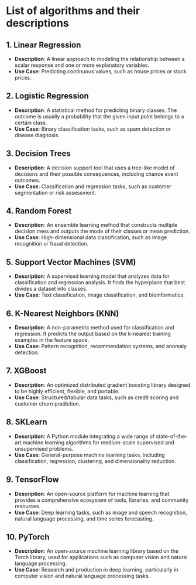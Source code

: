 # List of algorithms and their descriptions

## 1. Linear Regression
- **Description**: A linear approach to modeling the relationship between a scalar response and one or more explanatory variables.
- **Use Case**: Predicting continuous values, such as house prices or stock prices.
## 2. Logistic Regression
- **Description**: A statistical method for predicting binary classes. The outcome is usually a probability that the given input point belongs to a certain class.
- **Use Case**: Binary classification tasks, such as spam detection or disease diagnosis.
## 3. Decision Trees
- **Description**: A decision support tool that uses a tree-like model of decisions and their possible consequences, including chance event outcomes.
- **Use Case**: Classification and regression tasks, such as customer segmentation or risk assessment.
## 4. Random Forest
- **Description**: An ensemble learning method that constructs multiple decision trees and outputs the mode of their classes or mean prediction.
- **Use Case**: High-dimensional data classification, such as image recognition or fraud detection.
## 5. Support Vector Machines (SVM)
- **Description**: A supervised learning model that analyzes data for classification and regression analysis. It finds the hyperplane that best divides a dataset into classes.
- **Use Case**: Text classification, image classification, and bioinformatics.
## 6. K-Nearest Neighbors (KNN)
- **Description**: A non-parametric method used for classification and regression. It predicts the output based on the k-nearest training examples in the feature space.
- **Use Case**: Pattern recognition, recommendation systems, and anomaly detection.
## 7. XGBoost
- **Description**: An optimized distributed gradient boosting library designed to be highly efficient, flexible, and portable.
- **Use Case**: Structured/tabular data tasks, such as credit scoring and customer churn prediction.
## 8. SKLearn
- **Description**: A Python module integrating a wide range of state-of-the-art machine learning algorithms for medium-scale supervised and unsupervised problems.
- **Use Case**: General-purpose machine learning tasks, including classification, regression, clustering, and dimensionality reduction.
## 9. TensorFlow
- **Description**: An open-source platform for machine learning that provides a comprehensive ecosystem of tools, libraries, and community resources.
- **Use Case**: Deep learning tasks, such as image and speech recognition, natural language processing, and time series forecasting.
## 10. PyTorch
- **Description**: An open-source machine learning library based on the Torch library, used for applications such as computer vision and natural language processing.
- **Use Case**: Research and production in deep learning, particularly in computer vision and natural language processing tasks.